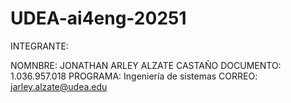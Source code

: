 # UDEA-ai4eng-20251

INTEGRANTE:

NOMNBRE: JONATHAN ARLEY ALZATE CASTAÑO
DOCUMENTO: 1.036.957.018
PROGRAMA: Ingeniería de sistemas
CORREO: jarley.alzate@udea.edu
